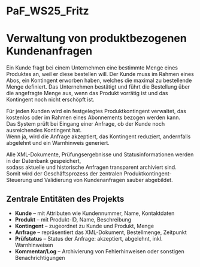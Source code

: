 # PaF_WS25_Fritz

# Verwaltung von produktbezogenen Kundenanfragen

Ein Kunde fragt bei einem Unternehmen eine bestimmte Menge eines Produktes an, weil er diese bestellen will. Der Kunde muss im Rahmen eines Abos, ein Kontingent erworben haben, welches die maximal zu bestellende Menge definiert. Das Unternehmen bestätigt und führt die Bestellung über die angefragte Menge aus, wenn das Produkt vorrätig ist und das Kontingent noch nicht erschöpft ist.




Für jeden Kunden wird ein festgelegtes Produktkontingent verwaltet, das kostenlos oder im Rahmen eines Abonnements bezogen werden kann.  
Das System prüft bei Eingang einer Anfrage, ob der Kunde noch ausreichendes Kontingent hat.  
Wenn ja, wird die Anfrage akzeptiert, das Kontingent reduziert, andernfalls abgelehnt und ein Warnhinweis generiert.

Alle XML-Dokumente, Prüfungsergebnisse und Statusinformationen werden in der Datenbank gespeichert,  
sodass aktuelle und historische Anfragen transparent archiviert sind.  
Somit wird der Geschäftsprozess der zentralen Produktkontingent-Steuerung und Validierung von Kundenanfragen sauber abgebildet.

## Zentrale Entitäten des Projekts

- **Kunde** – mit Attributen wie Kundennummer, Name, Kontaktdaten  
- **Produkt** – mit Produkt-ID, Name, Beschreibung  
- **Kontingent** – zugeordnet zu Kunde und Produkt, Menge  
- **Anfrage** – repräsentiert das XML-Dokument, Bestellmenge, Zeitpunkt  
- **Prüfstatus** – Status der Anfrage: akzeptiert, abgelehnt, inkl. Warnhinweisen  
- **Kommentar/Log** – Archivierung von Fehlerhinweisen oder sonstigen Benachrichtigungen


